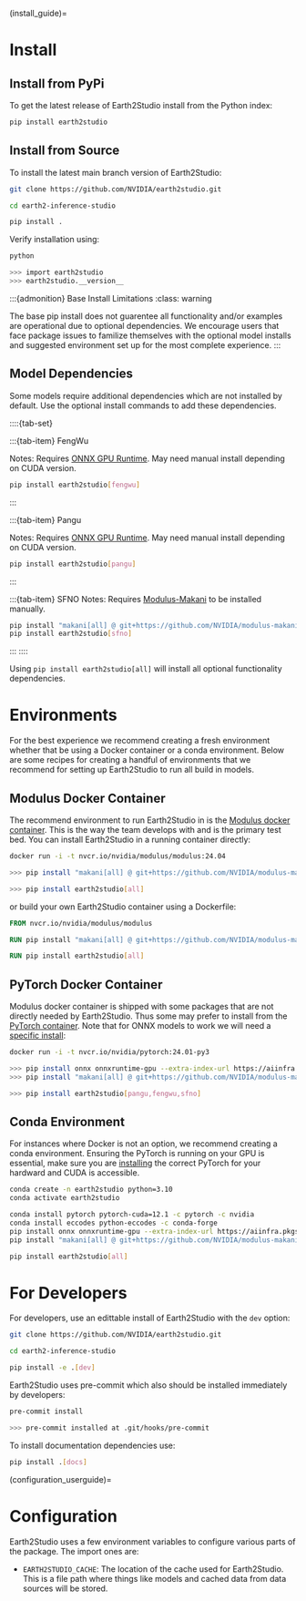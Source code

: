 <!-- markdownlint-disable MD025 -->
(install_guide)=

# Install

## Install from PyPi

To get the latest release of Earth2Studio install from the Python index:

```bash
pip install earth2studio
```

## Install from Source

To install the latest main branch version of Earth2Studio:

```bash
git clone https://github.com/NVIDIA/earth2studio.git

cd earth2-inference-studio

pip install .
```

Verify installation using:

```bash
python

>>> import earth2studio
>>> earth2studio.__version__
```

:::{admonition} Base Install Limitations
:class: warning

The base pip install does not guarentee all functionality and/or examples are
operational due to optional dependencies.
We encourage users that face package issues to familize themselves with the optional
model installs and suggested environment set up for the most complete experience.
:::

## Model Dependencies

Some models require additional dependencies which are not installed by default.
Use the optional install commands to add these dependencies.

::::{tab-set}

:::{tab-item} FengWu

Notes: Requires [ONNX GPU Runtime](https://onnxruntime.ai/docs/install/). May need
manual install depending on CUDA version.

```bash
pip install earth2studio[fengwu]
```

:::

:::{tab-item} Pangu

Notes: Requires [ONNX GPU Runtime](https://onnxruntime.ai/docs/install/). May need
manual install depending on CUDA version.

```bash
pip install earth2studio[pangu]
```

:::

:::{tab-item} SFNO
Notes: Requires [Modulus-Makani](https://github.com/NVIDIA/modulus-makani) to be
installed manually.

```bash
pip install "makani[all] @ git+https://github.com/NVIDIA/modulus-makani.git@v0.1.0"
pip install earth2studio[sfno]
```

:::
::::

Using `pip install earth2studio[all]` will install all optional functionality dependencies.

# Environments

For the best experience we recommend creating a fresh environment whether that be using
a Docker container or a conda environment.
Below are some recipes for creating a handful of environments that we recommend for
setting up Earth2Studio to run all build in models.

## Modulus Docker Container

The recommend environment to run Earth2Studio in is the [Modulus docker container](https://catalog.ngc.nvidia.com/orgs/nvidia/teams/modulus/containers/modulus).
This is the way the team develops with and is the primary test bed.
You can install Earth2Studio in a running container directly:

```bash
docker run -i -t nvcr.io/nvidia/modulus/modulus:24.04

>>> pip install "makani[all] @ git+https://github.com/NVIDIA/modulus-makani.git@v0.1.0"

>>> pip install earth2studio[all]
```

or build your own Earth2Studio container using a Dockerfile:

```dockerfile
FROM nvcr.io/nvidia/modulus/modulus

RUN pip install "makani[all] @ git+https://github.com/NVIDIA/modulus-makani.git@v0.1.0"

RUN pip install earth2studio[all]
```

## PyTorch Docker Container

Modulus docker container is shipped with some packages that are not directly needed by
Earth2Studio.
Thus some may prefer to install from the [PyTorch container](https://catalog.ngc.nvidia.com/orgs/nvidia/containers/pytorch).
Note that for ONNX models to work we will need a [specific install](https://onnxruntime.ai/docs/install/#install-onnx-runtime-ort-1):

```bash
docker run -i -t nvcr.io/nvidia/pytorch:24.01-py3

>>> pip install onnx onnxruntime-gpu --extra-index-url https://aiinfra.pkgs.visualstudio.com/PublicPackages/_packaging/onnxruntime-cuda-12/pypi/simple/
>>> pip install "makani[all] @ git+https://github.com/NVIDIA/modulus-makani.git@v0.1.0"

>>> pip install earth2studio[pangu,fengwu,sfno]
```

## Conda Environment

For instances where Docker is not an option, we recommend creating a conda environment.
Ensuring the PyTorch is running on your GPU is essential, make sure you are [installing](https://pytorch.org/get-started/locally/)
the correct PyTorch for your hardward and CUDA is accessible.

```bash
conda create -n earth2studio python=3.10
conda activate earth2studio

conda install pytorch pytorch-cuda=12.1 -c pytorch -c nvidia
conda install eccodes python-eccodes -c conda-forge
pip install onnx onnxruntime-gpu --extra-index-url https://aiinfra.pkgs.visualstudio.com/PublicPackages/_packaging/onnxruntime-cuda-12/pypi/simple/
pip install "makani[all] @ git+https://github.com/NVIDIA/modulus-makani.git@v0.1.0"

pip install earth2studio[all]
```

# For Developers

For developers, use an edittable install of Earth2Studio with the `dev` option:

```bash
git clone https://github.com/NVIDIA/earth2studio.git

cd earth2-inference-studio

pip install -e .[dev]
```

Earth2Studio uses pre-commit which also should be installed immediately by developers:

```bash
pre-commit install

>>> pre-commit installed at .git/hooks/pre-commit
```

To install documentation dependencies use:

```bash
pip install .[docs]
```

(configuration_userguide)=

# Configuration

Earth2Studio uses a few environment variables to configure various parts of the package.
The import ones are:

- `EARTH2STUDIO_CACHE`: The location of the cache used for Earth2Studio. This is a file
path where things like models and cached data from data sources will be stored.
